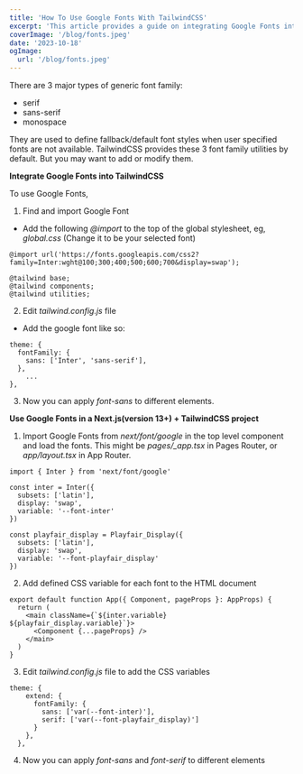 ```yaml
---
title: 'How To Use Google Fonts With TailwindCSS'
excerpt: 'This article provides a guide on integrating Google Fonts into your project with TailwindCSS, including instructions for using them within a Next.js(version 13+) project.'
coverImage: '/blog/fonts.jpeg'
date: '2023-10-18'
ogImage:
  url: '/blog/fonts.jpeg'
---
```


There are 3 major types of generic font family:
  - serif
  - sans-serif
  - monospace

They are used to define fallback/default font styles when user specified fonts are not available. TailwindCSS provides these 3 font family utilities by default. But you may want to add or modify them.

**Integrate Google Fonts into TailwindCSS**

To use Google Fonts,

1. Find and import Google Font
- Add the following *@import* to the top of the global stylesheet, eg, *global.css*
(Change it to be your selected font)
```
@import url('https://fonts.googleapis.com/css2?family=Inter:wght@100;300;400;500;600;700&display=swap');

@tailwind base;
@tailwind components;
@tailwind utilities;
```
2. Edit *tailwind.config.js* file
- Add the google font like so:
```
theme: {
  fontFamily: {
    sans: ['Inter', 'sans-serif'],
  },
    ...
},
```
3. Now you can apply *font-sans* to different elements.  

**Use Google Fonts in a Next.js(version 13+) + TailwindCSS project**
1. Import Google Fonts from *next/font/google* in the top level component and load the fonts. This might be *pages/_app.tsx* in Pages Router, or *app/layout.tsx* in App Router.
```
import { Inter } from 'next/font/google'

const inter = Inter({ 
  subsets: ['latin'],
  display: 'swap',
  variable: '--font-inter'
})

const playfair_display = Playfair_Display({ 
  subsets: ['latin'],
  display: 'swap',
  variable: '--font-playfair_display'
})
```
2. Add defined CSS variable for each font to the HTML document
```
export default function App({ Component, pageProps }: AppProps) {
  return (
    <main className={`${inter.variable} ${playfair_display.variable}`}>
      <Component {...pageProps} />
    </main>
  )
}
```
3. Edit *tailwind.config.js* file to add the CSS variables
```
theme: {
    extend: {
      fontFamily: {
        sans: ['var(--font-inter)'],
        serif: ['var(--font-playfair_display)']
      }
    },
  },
```
4. Now you can apply *font-sans* and *font-serif* to different elements



